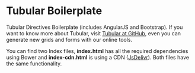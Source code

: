 # Tubular Boilerplate

Tubular Directives Boilerplate (includes AngularJS and Bootstrap). If you want to know more about Tubular, visit
[Tubular at GitHub](http://unosquare.github.io/tubular), even you can generate new grids and forms with our online tools.

You can find two Index files, **index.html** has all the required dependencies using Bower 
and **index-cdn.html** is using a CDN ([JsDelivr](http://www.jsdelivr.com/)). Both files have the same functionality.